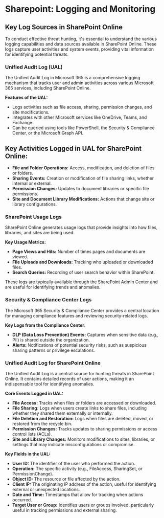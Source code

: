 # Sharepoint: Logging and Monitoring

## **Key Log Sources in SharePoint Online**

To conduct effective threat hunting, it's essential to understand the various logging capabilities and data sources available in SharePoint Online. These logs capture user activities and system events, providing vital information for identifying potential threats.

### **Unified Audit Log (UAL)**

The Unified Audit Log in Microsoft 365 is a comprehensive logging mechanism that tracks user and admin activities across various Microsoft 365 services, including SharePoint Online.

**Features of the UAL:**

* Logs activities such as file access, sharing, permission changes, and site modifications.
* Integrates with other Microsoft services like OneDrive, Teams, and Exchange.
* Can be queried using tools like PowerShell, the Security & Compliance Center, or the Microsoft Graph API.

## **Key Activities Logged in UAL for SharePoint Online:**

* **File and Folder Operations:** Access, modification, and deletion of files or folders.
* **Sharing Events:** Creation or modification of file sharing links, whether internal or external.
* **Permission Changes:** Updates to document libraries or specific file permissions.
* **Site and Document Library Modifications:** Actions that change site or library configurations.

### **SharePoint Usage Logs**

SharePoint Online generates usage logs that provide insights into how files, libraries, and sites are being used.

**Key Usage Metrics:**

* **Page Views and Hits:** Number of times pages and documents are viewed.
* **File Uploads and Downloads:** Tracking who uploaded or downloaded files.
* **Search Queries:** Recording of user search behavior within SharePoint.

These logs are typically available through the SharePoint Admin Center and are useful for identifying trends and anomalies.

### **Security & Compliance Center Logs**

The Microsoft 365 Security & Compliance Center provides a central location for managing compliance features and reviewing security-related logs.

**Key Logs from the Compliance Center:**

* **DLP (Data Loss Prevention) Events:** Captures when sensitive data (e.g., PII) is shared outside the organization.
* **Alerts:** Notifications of potential security risks, such as suspicious sharing patterns or privilege escalations.

### **Unified Audit Log for SharePoint Online**

The Unified Audit Log is a central source for hunting threats in SharePoint Online. It contains detailed records of user actions, making it an indispensable tool for identifying anomalies.

**Core Events Logged in UAL:**

* **File Access:** Tracks when files or folders are accessed or downloaded.
* **File Sharing:** Logs when users create links to share files, including whether they shared them externally or internally.
* **File Deletion and Restoration:** Logs when files are deleted, moved, or restored from the recycle bin.
* **Permission Changes:** Tracks updates to sharing permissions or access control lists (ACLs).
* **Site and Library Changes:** Monitors modifications to sites, libraries, or settings that may indicate misconfigurations or compromise.

**Key Fields in the UAL:**

* **User ID:** The identifier of the user who performed the action.
* **Operation:** The specific activity (e.g., FileAccess, SharingSet, or PermissionChange).
* **Object ID:** The resource or file affected by the action.
* **Client IP:** The originating IP address of the action, useful for identifying external or unexpected locations.
* **Date and Time:** Timestamps that allow for tracking when actions occurred.
* **Target User or Group:** Identifies users or groups involved, particularly useful in tracking permissions and external sharing.
